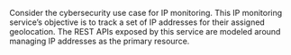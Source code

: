 Consider the cybersecurity use case for IP monitoring. This IP monitoring service’s objective is to track a set of IP addresses for their assigned geolocation.
The REST APIs exposed by this service are modeled around managing IP addresses as the primary resource.
